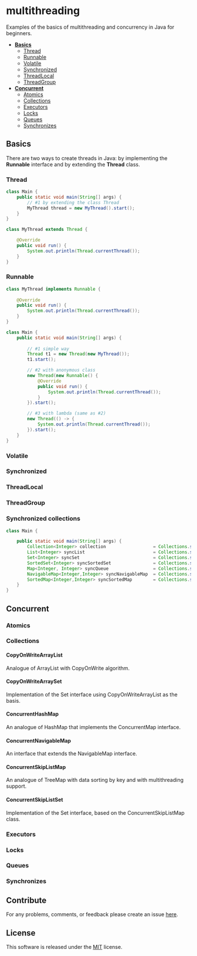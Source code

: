 # multithreading
Examples of the basics of multithreading and concurrency in Java for beginners.

- **[Basics]()**
    - [Thread]()
    - [Runnable]()
    - [Volatile]()
    - [Synchronized]()
    - [ThreadLocal]()
    - [ThreadGroup]()
- **[Concurrent]()**
    - [Atomics]()
    - [Collections]()
    - [Executors]()
    - [Locks]()
    - [Queues]()
    - [Synchronizes]()

## Basics
There are two ways to create threads in Java: 
by implementing the **Runnable** interface and 
by extending the **Thread** class.

### Thread
```java
class Main {
    public static void main(String[] args) {        
        // #1 by extending the class Thread
        MyThread thread = new MyThread().start();
    }
}

class MyThread extends Thread {

    @Override
    public void run() {
        System.out.println(Thread.currentThread());
    }
}
```

### Runnable
```java
class MyThread implements Runnable {
    
    @Override
    public void run() {
        System.out.println(Thread.currentThread());
    }
}

class Main {
    public static void main(String[] args) {
        
        // #1 simple way
        Thread t1 = new Thread(new MyThread());
        t1.start();

        // #2 with anonymous class
        new Thread(new Runnable() {
            @Override
            public void run() {
                System.out.println(Thread.currentThread());
            }
        }).start();

        // #3 with lambda (same as #2)
        new Thread(() -> {
            System.out.println(Thread.currentThread());
        }).start();
    }
}
```

### Volatile

### Synchronized

### ThreadLocal

### ThreadGroup

### Synchronized collections
```java
class Main {

    public static void main(String[] args) {
        Collection<Integer> collection                  = Collections.synchronizedCollection(new Vector<>());
        List<Integer> syncList                          = Collections.synchronizedList(new ArrayList<>());
        Set<Integer> syncSet                            = Collections.synchronizedSet(new HashSet<>());
        SortedSet<Integer> syncSortedSet                = Collections.synchronizedSortedSet(new TreeSet<>());
        Map<Integer, Integer> syncQueue                 = Collections.synchronizedMap(new HashMap<>());
        NavigableMap<Integer,Integer> syncNavigableMap  = Collections.synchronizedNavigableMap(new TreeMap<>());
        SortedMap<Integer,Integer> syncSortedMap        = Collections.synchronizedNavigableMap(new TreeMap<>());
    }
}
```

## Concurrent
### Atomics

### Collections
#### CopyOnWriteArrayList
Analogue of ArrayList with CopyOnWrite algorithm.

#### CopyOnWriteArraySet
Implementation of the Set interface using CopyOnWriteArrayList as the basis.

#### ConcurrentHashMap
An analogue of HashMap that implements the ConcurrentMap interface.

#### ConcurrentNavigableMap
An interface that extends the NavigableMap interface.

#### ConcurrentSkipListMap
An analogue of TreeMap with data sorting by key and with multithreading support.

#### ConcurrentSkipListSet
Implementation of the Set interface, based on the ConcurrentSkipListMap class.

### Executors
### Locks
### Queues
### Synchronizes

## Contribute
For any problems, comments, or feedback please create an issue [here](https://github.com/egnaf/multithreading/issues).

## License
This software is released under the [MIT](http://mitlicense.org) license.
